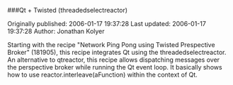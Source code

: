 ###Qt + Twisted (threadedselectreactor)

Originally published: 2006-01-17 19:37:28
Last updated: 2006-01-17 19:37:28
Author: Jonathan Kolyer

Starting with the recipe "Network Ping Pong using Twisted Prespective Broker" (181905), this recipe integrates Qt using the threadedselectreactor.  An alternative to qtreactor, this recipe allows dispatching messages over the perspective broker while running the Qt event loop.  It basically shows how to use reactor.interleave(aFunction) within the context of Qt.